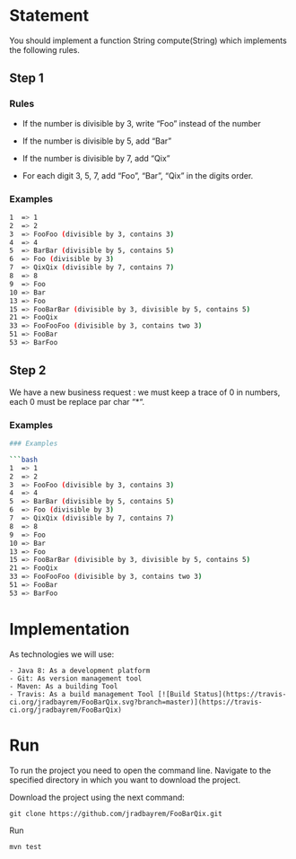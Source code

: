 # Statement

You should implement a function String compute(String) which implements the following rules.

## Step 1

### Rules

- If the number is divisible by 3, write “Foo” instead of the number

- If the number is divisible by 5, add “Bar”

- If the number is divisible by 7, add “Qix”

- For each digit 3, 5, 7, add “Foo”, “Bar”, “Qix” in the digits order.



### Examples

```bash
1  => 1
2  => 2
3  => FooFoo (divisible by 3, contains 3)
4  => 4
5  => BarBar (divisible by 5, contains 5)
6  => Foo (divisible by 3)
7  => QixQix (divisible by 7, contains 7)
8  => 8
9  => Foo
10 => Bar
13 => Foo
15 => FooBarBar (divisible by 3, divisible by 5, contains 5)
21 => FooQix
33 => FooFooFoo (divisible by 3, contains two 3)
51 => FooBar
53 => BarFoo
```

## Step 2
We have a new business request : we must keep a trace of 0 in numbers, each 0 must be replace par char “*“.

### Examples

```bash
### Examples

```bash
1  => 1
2  => 2
3  => FooFoo (divisible by 3, contains 3)
4  => 4
5  => BarBar (divisible by 5, contains 5)
6  => Foo (divisible by 3)
7  => QixQix (divisible by 7, contains 7)
8  => 8
9  => Foo
10 => Bar
13 => Foo
15 => FooBarBar (divisible by 3, divisible by 5, contains 5)
21 => FooQix
33 => FooFooFoo (divisible by 3, contains two 3)
51 => FooBar
53 => BarFoo
```

# Implementation

As technologies we will use:
```
- Java 8: As a development platform
- Git: As version management tool
- Maven: As a building Tool
- Travis: As a build management Tool [![Build Status](https://travis-ci.org/jradbayrem/FooBarQix.svg?branch=master)](https://travis-ci.org/jradbayrem/FooBarQix)
```

# Run

To run the project you need to open the command line.
Navigate to the specified directory in which you want to download the project.

Download the project using the next command:

```bach
git clone https://github.com/jradbayrem/FooBarQix.git
```

Run

```bach
mvn test
```

